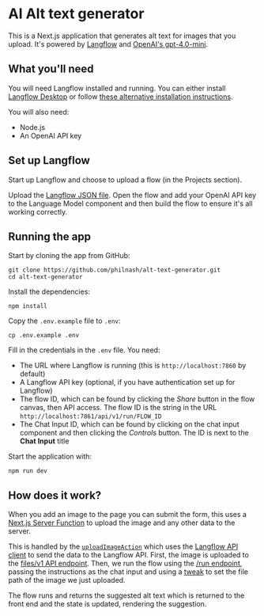 # AI Alt text generator

This is a Next.js application that generates alt text for images that you upload. It's powered by [Langflow](https://www.langflow.org/?utm_medium=referral&utm_source=devrel&utm_campaign=alttextr) and [OpenAI's gpt-4.0-mini](https://platform.openai.com/docs/models/gpt-4o-mini).

## What you'll need

You will need Langflow installed and running. You can either install [Langflow Desktop](https://www.langflow.org/desktop?utm_medium=referral&utm_source=devrel&utm_campaign=alttextr) or follow [these alternative installation instructions](https://docs.langflow.org/get-started-installation?utm_medium=referral&utm_source=devrel&utm_campaign=alttextr).

You will also need:

- Node.js
- An OpenAI API key

## Set up Langflow

Start up Langflow and choose to upload a flow (in the Projects section).

Upload the [Langflow JSON file](./langflow/Alt%20text%20generator.json). Open the flow and add your OpenAI API key to the Language Model component and then build the flow to ensure it's all working correctly.

## Running the app

Start by cloning the app from GitHub:

```
git clone https://github.com/philnash/alt-text-generator.git
cd alt-text-generator
```

Install the dependencies:

```
npm install
```

Copy the `.env.example` file to `.env`:

```
cp .env.example .env
```

Fill in the credentials in the `.env` file. You need:

- The URL where Langflow is running (this is `http://localhost:7860` by default)
- A Langflow API key (optional, if you have authentication set up for Langflow)
- The flow ID, which can be found by clicking the _Share_ button in the flow canvas, then API access. The flow ID is the string in the URL `http://localhost:7861/api/v1/run/FLOW_ID`
- The Chat Input ID, which can be found by clicking on the chat input component and then clicking the _Controls_ button. The ID is next to the **Chat Input** title

Start the application with:

```
npm run dev
```

## How does it work?

When you add an image to the page you can submit the form, this uses a [Next.js Server Function](https://nextjs.org/docs/app/getting-started/updating-data#what-are-server-functions) to upload the image and any other data to the server.

This is handled by the [`uploadImageAction`](./src/app/actions/upload.ts) which uses the [Langflow API client](https://npmjs.com/package/@datastax/langflow-client) to send the data to the Langflow API. First, the image is uploaded to the [files/v1 API endpoint](https://docs.langflow.org/api-files?utm_medium=referral&utm_source=devrel&utm_campaign=alttextr#upload-image-files-v1). Then, we run the flow using the [/run endpoint](https://docs.langflow.org/api-flows-run?utm_medium=referral&utm_source=devrel&utm_campaign=alttextr), passing the instructions as the chat input and using a [tweak](https://docs.langflow.org/concepts-publish?utm_medium=referral&utm_source=devrel&utm_campaign=alttextr#input-schema) to set the file path of the image we just uploaded.

The flow runs and returns the suggested alt text which is returned to the front end and the state is updated, rendering the suggestion.
